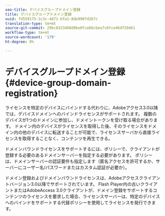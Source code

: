 ```yaml
---
seo-title: デバイスグループドメイン登録
title: デバイスグループドメイン登録
uuid: fd559175-2c3c-4d71-bfa1-8de9907d2b7c
translation-type: tm+mt
source-git-commit: 29bc8323460d9be0fce66cbea7c6fce46df20d61
workflow-type: tm+mt
source-wordcount: '179'
ht-degree: 0%

---
```



# デバイスグループドメイン登録{#device-group-domain-registration}

ライセンスを特定のデバイスにバインドする代わりに、Adobeアクセス3.0以降では、デバイスドメインへのバインドライセンスがサポートされます。 複数のデバイスが1つのドメインに参加し、ドメイントークンを受け取る場合があります。 ドメイン内のデバイスがライセンスを取得した後、そのライセンスをドメイン内の他のデバイスに転送することが可能で、ライセンスサーバから直接ライセンスを取得することなく、コンテンツを再生できる。

ドメインバウンドライセンスをサポートするには、ポリシーで、クライアントが登録する必要のあるドメインサーバーを指定する必要があります。 ポリシーは、ドメインサーバーの認証要件も指定します（匿名アクセスを許可するか、サーバーにユーザー名/パスワードまたはカスタム認証が必要か）。

ドメイン登録およびドメインバウンドライセンスは、Adobeアクセスクライアントバージョン3.0以降でサポートされています。 Flash Player内の古いクライアントまたはAdobeAccess 3.0クライアントが、ドメイン登録をサポートするコンテンツのライセンスを要求した場合、ライセンスサーバーは、特定のデバイスへのバインドをサポートする代替ポリシーを使用してライセンスを発行できます。
